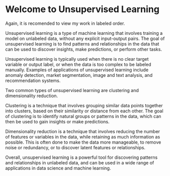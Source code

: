 # Welcome to Unsupervised Learning

Again, it is recomended to view my work in labeled order.

Unsupervised learning is a type of machine learning that involves training a model on unlabeled data, without any explicit input-output pairs. The goal of unsupervised learning is to find patterns and relationships in the data that can be used to discover insights, make predictions, or perform other tasks.

Unsupervised learning is typically used when there is no clear target variable or output label, or when the data is too complex to be labeled manually. Examples of applications of unsupervised learning include anomaly detection, market segmentation, image and text analysis, and recommendation systems.

Two common types of unsupervised learning are clustering and dimensionality reduction.

Clustering is a technique that involves grouping similar data points together into clusters, based on their similarity or distance from each other. The goal of clustering is to identify natural groups or patterns in the data, which can then be used to gain insights or make predictions.

Dimensionality reduction is a technique that involves reducing the number of features or variables in the data, while retaining as much information as possible. This is often done to make the data more manageable, to remove noise or redundancy, or to discover latent features or relationships.

Overall, unsupervised learning is a powerful tool for discovering patterns and relationships in unlabeled data, and can be used in a wide range of applications in data science and machine learning.
